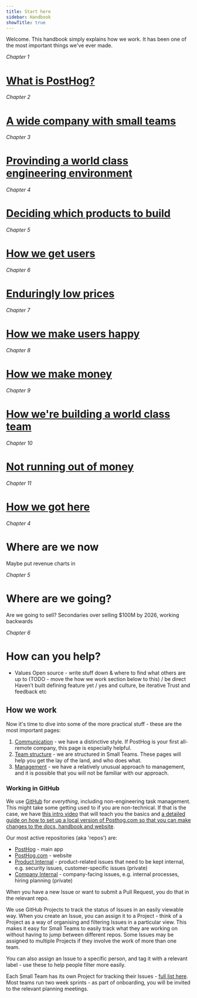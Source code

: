 ```yaml
---
title: Start here
sidebar: Handbook
showTitle: true
---
```


Welcome. This handbook simply explains how we work. It has been one of the most important things we've ever made.

_Chapter 1_
# [What is PostHog?](what-is-posthog)

_Chapter 2_
# [A wide company with small teams](wide-company)

_Chapter 3_
# [Provinding a world class engineering environment](world-class-engineering)

_Chapter 4_
# [Deciding which products to build](which-products)

_Chapter 5_
# [How we get users](how-we-get-users)

_Chapter 6_
# [Enduringly low prices](low-prices)

_Chapter 7_
# [How we make users happy](making-users-happy)

_Chapter 8_
# [How we make money](how-we-make-money)

_Chapter 9_
# [How we're building a world class team](strong-team)

_Chapter 10_
# [Not running out of money](finance)

_Chapter 11_
# [How we got here](story)


_Chapter 4_
# Where are we now

Maybe put revenue charts in

_Chapter 5_
# Where are we going?
Are we going to sell?
Secondaries over selling
$100M by 2026, working backwards

_Chapter 6_
# How can you help?

- Values
Open source - write stuff down & where to find what others are up to (TODO  - move the how we work section below to this) / be direct
Haven’t built defining feature yet / yes and culture, be iterative
Trust and feedback
etc 










## How we work

Now it's time to dive into some of the more practical stuff - these are the most important pages:

1. [Communication](/handbook/company/communication) - we have a distinctive style. If PostHog is your first all-remote company, this page is especially helpful.
2. [Team structure](/handbook/small-teams/team-structure) - we are structured in Small Teams. These pages will help you get the lay of the land, and who does what. 
3. [Management](/handbook/company/management) - we have a relatively unusual approach to management, and it is possible that you will not be familiar with our approach. 

### Working in GitHub

We use [GitHub](https://github.com/PostHog) for _everything_, including non-engineering task management. This might take some getting used to if you are non-technical. If that is the case, we have [this intro video](https://www.youtube.com/watch?v=2BB4Nkc0uVM) that will teach you the basics and [a detailed guide on how to set up a local version of Posthog.com so that you can make changes to the docs, handbook and website](/handbook/engineering/posthog-com/developing-the-website). 

Our most active repositories (aka 'repos') are:

- [PostHog](https://github.com/PostHog/posthog) - main app
- [PostHog.com](https://github.com/PostHog/posthog.com) - website
- [Product Internal](https://github.com/PostHog/product-internal) - product-related issues that need to be kept internal, e.g. security issues, customer-specific issues (private)
- [Company Internal](https://github.com/PostHog/company-internal) - company-facing issues, e.g. internal processes, hiring planning (private)

When you have a new Issue or want to submit a Pull Request, you do that in the relevant repo. 

We use GitHub Projects to track the status of Issues in an easily viewable way. When you create an Issue, you can assign it to a Project - think of a Project as a way of organising and filtering Issues in a particular view. This makes it easy for Small Teams to easily track what they are working on without having to jump between different repos. Some Issues may be assigned to multiple Projects if they involve the work of more than one team.

You can also assign an Issue to a specific person, and tag it with a relevant label - use these to help people filter more easily.

Each Small Team has its own Project for tracking their Issues - [full list here](https://github.com/orgs/PostHog/projects). Most teams run two week sprints - as part of onboarding, you will be invited to the relevant planning meetings. 